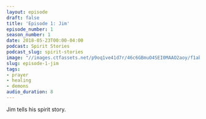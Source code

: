 ```yaml
---
layout: episode
draft: false
title: 'Episode 1: Jim'
episode_number: 1
season_number: 1
date: 2018-05-23T00:00-04:00
podcast: Spirit Stories
podcast_slug: spirit-stories
image: "//images.ctfassets.net/p9oq1ve41d7r/46c6GBmuO4SEI0MAAO2aoy/f1ab7c226cfd0f78d43171197e79cb0c/jurassic-park-movie-clip-screenshot-rape-of-the-natural-world_large.jpg"
slug: episode-1-jim
tags:
- prayer
- healing
- demons
audio_duration: 8
---
```


<p>Jim tells his spirit story.</p>
